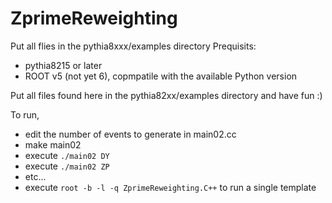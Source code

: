 # ZprimeReweighting

Put all flies in the pythia8xxx/examples directory
Prequisits:
- pythia8215 or later
- ROOT v5 (not yet 6), copmpatile with the available Python version

Put all files found here in the pythia82xx/examples directory and have fun :)

To run,
- edit the number of events to generate in main02.cc
- make main02
- execute `./main02 DY`
- execute `./main02 ZP`
- etc...
- execute `root -b -l -q ZprimeReweighting.C++` to run a single template
